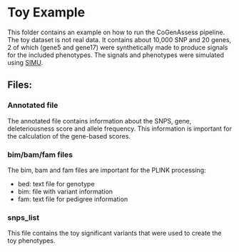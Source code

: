 # Toy Example

This folder contains an example on how to run the CoGenAssess pipeline.
The toy dataset is not real data. It contains about 10,000 SNP and 20 genes, 
2 of which (gene5 and gene17) were synthetically made to produce signals for the included phenotypes.
The signals and phenotypes were simulated using [SIMU](https://github.com/precimed/simu).

## Files:
### Annotated file
The annotated file contains information about the SNPS, gene, deleteriousness score and allele frequency.
This information is important for the calculation of the gene-based scores.

### bim/bam/fam files
The bim, bam and fam files are important for the PLINK processing:
- bed: text file for genotype
- bim: file with variant information
- fam: text file for pedigree information

### snps_list
This file contains the toy significant variants that were used to create the toy phenotypes.

